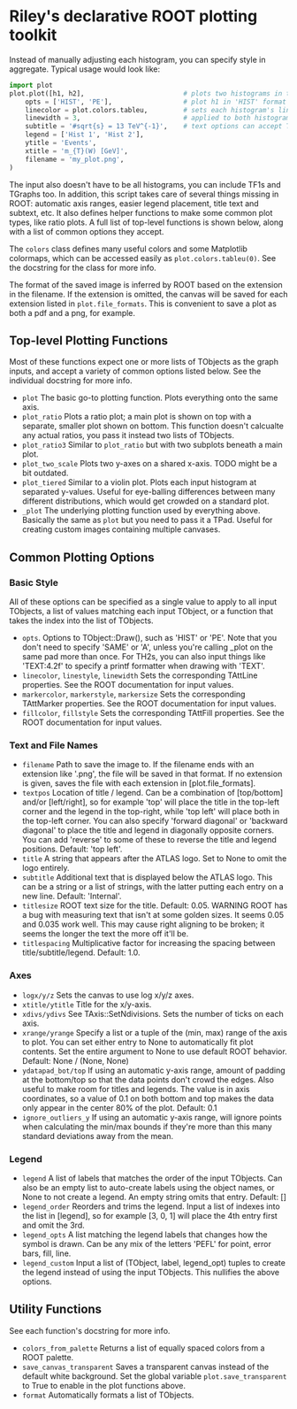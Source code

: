 
# Riley's declarative ROOT plotting toolkit

Instead of manually adjusting each histogram,
you can specify style in aggregate. Typical usage would look like:

```py
import plot
plot.plot([h1, h2],                         # plots two histograms in the same canvas
    opts = ['HIST', 'PE'],                  # plot h1 in 'HIST' format and h2 in 'PE' format
    linecolor = plot.colors.tableu,         # sets each histogram's line color using a MPL colormap
    linewidth = 3,                          # applied to both histograms
    subtitle = '#sqrt{s} = 13 TeV^{-1}',    # text options can accept TLatex formatters
    legend = ['Hist 1', 'Hist 2'],
    ytitle = 'Events',
    xtitle = 'm_{T}(W) [GeV]',
    filename = 'my_plot.png',
)
```

The input also doesn't have to be all histograms, you can include TF1s and TGraphs too.
In addition, this script takes care of several things missing in ROOT: automatic axis
ranges, easier legend placement, title text and subtext, etc. It also defines helper
functions to make some common plot types, like ratio plots. A full list of top-level
functions is shown below, along with a list of common options they accept.

The `colors` class defines many useful colors and some Matplotlib colormaps, which can be
accessed easily as `plot.colors.tableu(0)`. See the docstring for the class for more info.

The format of the saved image is inferred by ROOT based on the extension in the filename.
If the extension is omitted, the canvas will be saved for each extension listed in
`plot.file_formats`. This is convenient to save a plot as both a pdf and a png, for
example.


## Top-level Plotting Functions
Most of these functions expect one or more lists of TObjects as the graph inputs, and
accept a variety of common options listed below. See the individual docstring for more
info.

* `plot`
    The basic go-to plotting function. Plots everything onto the same axis.
* `plot_ratio`
    Plots a ratio plot; a main plot is shown on top with a separate, smaller plot shown
    on bottom. This function doesn't calcualte any actual ratios, you pass it instead two
    lists of TObjects.
* `plot_ratio3`
    Similar to `plot_ratio` but with two subplots beneath a main plot.
* `plot_two_scale`
    Plots two y-axes on a shared x-axis. TODO might be a bit outdated.
* `plot_tiered`
    Similar to a violin plot. Plots each input histogram at separated y-values. Useful
    for eye-balling differences between many different distributions, which would get
    crowded on a standard plot.
* `_plot`
    The underlying plotting function used by everything above. Basically the same as
    `plot` but you need to pass it a TPad. Useful for creating custom images containing
    multiple canvases.



## Common Plotting Options

### Basic Style

All of these options can be specified as a single value to apply to all input TObjects, a
list of values matching each input TObject, or a function that takes the index into the
list of TObjects.

* `opts`. 
    Options to TObject::Draw(), such as 'HIST' or 'PE'. Note that you don't need to
    specify 'SAME' or 'A', unless you're calling _plot on the same pad more than once.
    For TH2s, you can also input things like 'TEXT:4.2f' to specify a printf formatter
    when drawing with 'TEXT'.
* `linecolor`, `linestyle`, `linewidth`
    Sets the corresponding TAttLine properties. See the ROOT documentation for input
    values.
* `markercolor`, `markerstyle`, `markersize`
    Sets the corresponding TAttMarker properties. See the ROOT documentation for input
    values.
* `fillcolor`, `fillstyle`
    Sets the corresponding TAttFill properties. See the ROOT documentation for input
    values.

### Text and File Names
* `filename`
    Path to save the image to. If the filename ends with an extension like '.png', the
    file will be saved in that format. If no extension is given, saves the file with
    each extension in [plot.file_formats].
* `textpos`
    Location of title / legend. Can be a combination of [top/bottom] and/or [left/right],
    so for example 'top' will place the title in the top-left corner and the legend in
    the top-right, while 'top left' will place both in the top-left corner. You can also
    specify 'forward diagonal' or 'backward diagonal' to place the title and legend in
    diagonally opposite corners. You can add 'reverse' to some of these to reverse the
    title and legend positions. Default: 'top left'.
* `title`
    A string that appears after the ATLAS logo. Set to None to omit the logo entirely.
* `subtitle`
    Additional text that is displayed below the ATLAS logo. This can be a string or a
    list of strings, with the latter putting each entry on a new line. Default: 'Internal'.
* `titlesize`
    ROOT text size for the title. Default: 0.05.
    WARNING ROOT has a bug with measuring text that isn't at some golden sizes. It seems
    0.05 and 0.035 work well. This may cause right aligning to be broken; it seems the
    longer the text the more off it'll be.
* `titlespacing`
    Multiplicative factor for increasing the spacing between title/subtitle/legend. Default: 1.0.

### Axes
* `logx/y/z`
    Sets the canvas to use log x/y/z axes.
* `xtitle/ytitle`
    Title for the x/y-axis.
* `xdivs/ydivs`
    See TAxis::SetNdivisions. Sets the number of ticks on each axis.
* `xrange/yrange`
    Specify a list or a tuple of the (min, max) range of the axis to plot. You can set
    either entry to None to automatically fit plot contents. Set the entire argument to
    None to use default ROOT behavior.
    Default: None / (None, None)
* `ydatapad_bot/top`
    If using an automatic y-axis range, amount of padding at the bottom/top so that the
    data points don't crowd the edges. Also useful to make room for titles and legends.
    The value is in axis coordinates, so a value of 0.1 on both bottom and top makes the
    data only appear in the center 80% of the plot.
    Default: 0.1
* `ignore_outliers_y`
    If using an automatic y-axis range, will ignore points when calculating the min/max
    bounds if they're more than this many standard deviations away from the mean.

### Legend
* `legend`
    A list of labels that matches the order of the input TObjects. Can also be an empty
    list to auto-create labels using the object names, or None to not create a legend.
    An empty string omits that entry.
    Default: []
* `legend_order`
    Reorders and trims the legend. Input a list of indexes into the list in [legend], so
    for example [3, 0, 1] will place the 4th entry first and omit the 3rd.
* `legend_opts`
    A list matching the legend labels that changes how the symbol is drawn. Can be any
    mix of the letters 'PEFL' for point, error bars, fill, line.
* `legend_custom`
    Input a list of (TObject, label, legend_opt) tuples to create the legend instead of
    using the input TObjects. This nullifies the above options.


## Utility Functions
See each function's docstring for more info.
* `colors_from_palette`
    Returns a list of equally spaced colors from a ROOT palette.
* `save_canvas_transparent`
    Saves a transparent canvas instead of the default white background. Set the global
    variable `plot.save_transparent` to True to enable in the plot functions above.
* `format`
    Automatically formats a list of TObjects. 